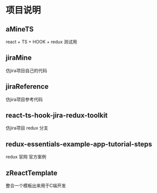 

# 项目说明

## aMineTS
  react + TS + HOOK + redux 测试用

## jiraMine
  仿jira项目自己的代码

## jiraReference
  仿jira项目参考代码

## react-ts-hook-jira-redux-toolkit
  仿jira项目 redux 分支

## redux-essentials-example-app-tutorial-steps
  redux 官网 官方案例

## zReactTemplate
  整合一个模板出来用于C端开发








